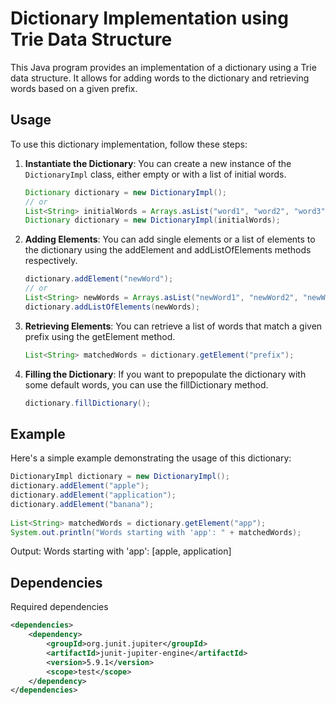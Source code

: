 # Dictionary Implementation using Trie Data Structure

This Java program provides an implementation of a dictionary using a Trie data structure. It allows for adding words to the dictionary and retrieving words based on a given prefix.

## Usage

To use this dictionary implementation, follow these steps:

1. **Instantiate the Dictionary**: 
   You can create a new instance of the `DictionaryImpl` class, either empty or with a list of initial words.

   ```java
   Dictionary dictionary = new DictionaryImpl();
   // or
   List<String> initialWords = Arrays.asList("word1", "word2", "word3");
   Dictionary dictionary = new DictionaryImpl(initialWords);
    ```
    
2.  **Adding Elements**:
    You can add single elements or a list of elements to the dictionary using the addElement and addListOfElements     methods respectively.

    ```java
    dictionary.addElement("newWord");
    // or
    List<String> newWords = Arrays.asList("newWord1", "newWord2", "newWord3");
    dictionary.addListOfElements(newWords);
    ```
    
3.  **Retrieving Elements**:
    You can retrieve a list of words that match a given prefix using the getElement method.
    
    ```java
    List<String> matchedWords = dictionary.getElement("prefix");
    ```
    
4.  **Filling the Dictionary**:
    If you want to prepopulate the dictionary with some default words, you can use the fillDictionary method.
    
    ```java
    dictionary.fillDictionary();
    ```

## Example

Here's a simple example demonstrating the usage of this dictionary:
    
```java
DictionaryImpl dictionary = new DictionaryImpl();
dictionary.addElement("apple");
dictionary.addElement("application");
dictionary.addElement("banana");
    
List<String> matchedWords = dictionary.getElement("app");
System.out.println("Words starting with 'app': " + matchedWords);
```
    
Output: Words starting with 'app': [apple, application]
    
## Dependencies
    
Required dependencies 

```xml
<dependencies>
    <dependency>
        <groupId>org.junit.jupiter</groupId>
        <artifactId>junit-jupiter-engine</artifactId>
        <version>5.9.1</version>
        <scope>test</scope>
    </dependency>
</dependencies>
```


